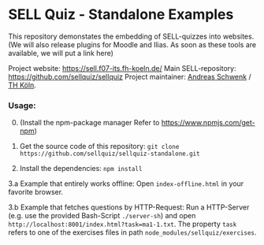 # SELL Quiz - Standalone Examples

This repository demonstates the embedding of SELL-quizzes into websites.
(We will also release plugins for Moodle and Ilias. As soon as these tools are available, we will put a link here)

Project website: https://sell.f07-its.fh-koeln.de/
Main SELL-repository: https://github.com/sellquiz/sellquiz
Project maintainer: [Andreas Schwenk](https://www.th-koeln.de/personen/andreas.schwenk/) / [TH Köln](https://www.th-koeln.de). 

### Usage:

0. (Install the npm-package manager Refer to https://www.npmjs.com/get-npm)

1. Get the source code of this repository:
`git clone https://github.com/sellquiz/sellquiz-standalone.git`

2. Install the dependencies:
`npm install`

3.a Example that entirely works offline:
Open `index-offline.html` in your favorite browser.

3.b Example that fetches questions by HTTP-Request:
Run a HTTP-Server (e.g. use the provided Bash-Script `./server-sh`) and open `http://localhost:8001/index.html?task=ma1-1.txt`. The property `task` refers to one of the exercises files in path `node_modules/sellquiz/exercises`.
